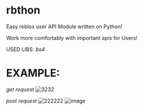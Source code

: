 # rbthon
Easy roblox user API Module written on Python!

Work more comfortably with important apis for Users!

USED LIBS:
*bs4*

# EXAMPLE:
*get request*
![3232](https://github.com/FilinSep/rbthon/assets/117042393/43b01f35-2b58-4fa9-9525-84ec67649894)

*post request*
![222222](https://github.com/FilinSep/rbthon/assets/117042393/c6269b5d-73d4-441f-8d13-80f1008116f1)
![image](https://github.com/FilinSep/rbthon/assets/117042393/93bd9425-c76d-492c-958d-7667aa6fa492)
